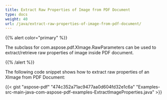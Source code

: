 ```yaml
---
title: Extract Raw Properties of Image from PDF Document
type: docs
weight: 40
url: /java/extract-raw-properties-of-image-from-pdf-document/
---
```


{{% alert color="primary" %}} 

The subclass for com.aspose.pdf.XImage.RawParameters can be used to extract/retrieve raw properties of image inside PDF document.

{{% /alert %}} 

The following code snippet shows how to extract raw properties of an XImage from PDF Document:

{{< gist "aspose-pdf" "474c352a71ac9477aa0d604fd32e1c6a" "Examples-src-main-java-com-aspose-pdf-examples-ExtractImageProperties.java" >}}
